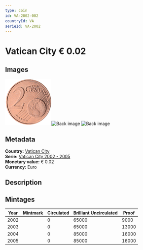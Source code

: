 ```yaml
---
type: coin
id: VA-2002-002
countryId: VA
serieId: VA-2002
---
```


# Vatican City € 0.02

## Images

<img src="../../../img/common-2002-002.png" height="150" alt="Front image"><img src="img/vatican city-2002-002.png" height="150" alt="Back image">     ![Back image]()

## Metadata

**Country:** [Vatican City](../index.md)\
**Serie:** [Vatican City 2002 - 2005](index.md)\
**Monetary value:** € 0.02\
**Currency:** Euro

## Description


## Mintages

| Year | Mintmark | Circulated | Brilliant Uncirculated | Proof |
| ---- | -------- | ---------- | ---------------------- | ----- |
| 2002 |  | 0| 65000 | 9000 |
| 2003 |  | 0| 65000 | 13000 |
| 2004 |  | 0| 85000 | 16000 |
| 2005 |  | 0| 85000 | 16000 |

